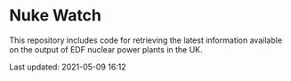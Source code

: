 # Nuke Watch

This repository includes code for retrieving the latest information available on the output of EDF nuclear power plants in the UK.

Last updated: 2021-05-09 16:12